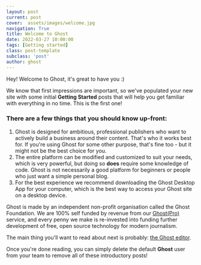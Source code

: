 ```yaml
---
layout: post
current: post
cover:  assets/images/welcome.jpg
navigation: True
title: Welcome to Ghost
date: 2022-03-27 10:00:00
tags: [Getting started]
class: post-template
subclass: 'post'
author: ghost
---
```


Hey! Welcome to Ghost, it's great to have you :)

We know that first impressions are important, so we've populated your new site with some initial **Getting Started** posts that will help you get familiar with everything in no time. This is the first one!

### There are a few things that you should know up-front:
1. Ghost is designed for ambitious, professional publishers who want to actively build a business around their content. That's who it works best for. If you're using Ghost for some other purpose, that's fine too - but it might not be the best choice for you.
2. The entire platform can be modified and customized to suit your needs, which is very powerful, but doing so **does** require some knowledge of code. Ghost is not necessarily a good platform for beginners or people who just want a simple personal blog.
3. For the best experience we recommend downloading the Ghost Desktop App for your computer, which is the best way to access your Ghost site on a desktop device.


Ghost is made by an independent non-profit organisation called the Ghost Foundation. We are 100% self funded by revenue from our [Ghost(Pro)](https://ghost.org/pricing) service, and every penny we make is re-invested into funding further development of free, open source technology for modern journalism.

The main thing you'll want to read about next is probably: [the Ghost editor](https://demo.ghost.io/the-editor/).

Once you're done reading, you can simply delete the default **Ghost** user from your team to remove all of these introductory posts!
